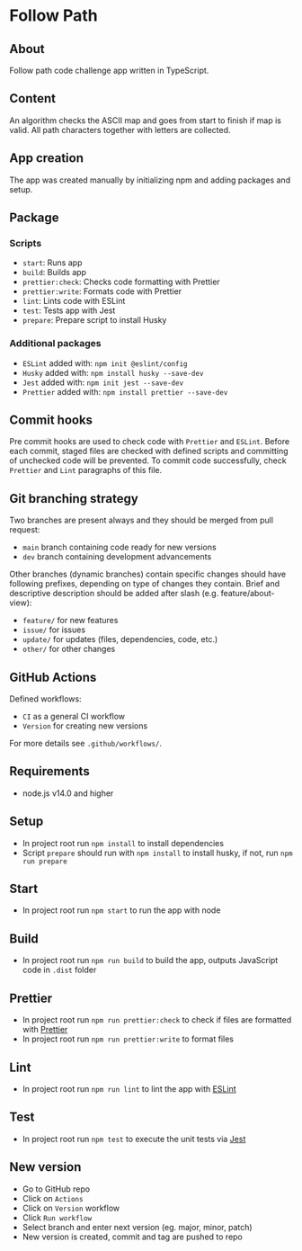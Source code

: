 # Follow Path

## About
Follow path code challenge app written in TypeScript.

## Content
An algorithm checks the ASCII map and goes from start to finish if map is valid.
All path characters together with letters are collected.

## App creation
The app was created manually by initializing npm and adding packages and setup.

## Package
### Scripts
* `start`: Runs app
* `build`: Builds app
* `prettier:check`: Checks code formatting with Prettier
* `prettier:write`: Formats code with Prettier
* `lint`: Lints code with ESLint
* `test`: Tests app with Jest
* `prepare`: Prepare script to install Husky

### Additional packages
* `ESLint` added with: `npm init @eslint/config`
* `Husky` added with: `npm install husky --save-dev`
* `Jest` added with: `npm init jest --save-dev`
* `Prettier` added with: `npm install prettier --save-dev`

## Commit hooks
Pre commit hooks are used to check code with `Prettier` and `ESLint`.
Before each commit, staged files are checked with defined scripts and committing of unchecked code will be prevented.
To commit code successfully, check `Prettier` and `Lint` paragraphs of this file.

## Git branching strategy
Two branches are present always and they should be merged from pull request:
* `main` branch containing code ready for new versions
* `dev` branch containing development advancements

Other branches (dynamic branches) contain specific changes should have following prefixes, depending on type of changes they contain. Brief and descriptive description should be added after slash (e.g. feature/about-view):
* `feature/` for new features
* `issue/` for issues
* `update/` for updates (files, dependencies, code, etc.)
* `other/` for other changes

## GitHub Actions
Defined workflows:
* `CI` as a general CI workflow
* `Version` for creating new versions

For more details see `.github/workflows/`.

## Requirements
* node.js v14.0 and higher

## Setup
* In project root run `npm install` to install dependencies
* Script `prepare` should run with `npm install` to install husky, if not, run `npm run prepare`

## Start
* In project root run `npm start` to run the app with node

## Build
* In project root run `npm run build` to build the app, outputs JavaScript code in `.dist` folder

## Prettier
* In project root run `npm run prettier:check` to check if files are formatted with [Prettier](https://prettier.io)
* In project root run `npm run prettier:write` to format files

## Lint
* In project root run `npm run lint` to lint the app with [ESLint](https://eslint.org)

## Test
* In project root run `npm test` to execute the unit tests via [Jest](https://jestjs.io)

## New version
* Go to GitHub repo
* Click on `Actions`
* Click on `Version` workflow
* Click `Run workflow`
* Select branch and enter next version (eg. major, minor, patch)
* New version is created, commit and tag are pushed to repo

